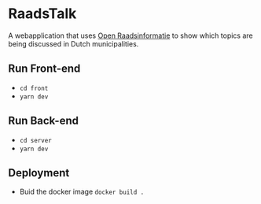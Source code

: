 # RaadsTalk

A webapplication that uses [Open Raadsinformatie](http://openraadsinformatie.nl) to show which topics are being discussed in Dutch municipalities.

## Run Front-end

- `cd front`
- `yarn dev`

## Run Back-end

- `cd server`
- `yarn dev`

## Deployment

- Buid the docker image `docker build .`
